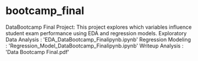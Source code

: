 # bootcamp_final
DataBootcamp Final Project:
This project explores which variables influence student exam performance using EDA and regression models.
Exploratory Data Analysis : 'EDA_DataBootcamp_Finalipynb.ipynb' 
Regression Modeling : 'Regression_Model_DataBootcamp_Finalipynb.ipynb'
Writeup Analysis : 'Data Bootcamp Final.pdf'
